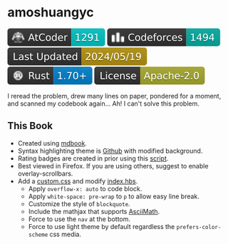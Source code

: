 # amoshuangyc

[![](./assets/atcoder_badge.svg)](https://atcoder.jp/users/amoshuangyc) [![](./assets/codeforces_badge.svg)](https://codeforces.com/profile/amoshuangyc) [![](./assets/last_update_time.svg)](https://github.com/amoshyc/cp-codebook/) [![](./assets/rust_version_badge.svg)](https://www.rust-lang.org/) [![](./assets/license_badge.svg)](https://www.apache.org/licenses/LICENSE-2.0)

I reread the problem, drew many lines on paper, pondered for a moment, and scanned my codebook again... Ah! I can't solve this problem.

## This Book

* Created using [mdbook](https://github.com/rust-lang/mdBook).
* Syntax highlighting theme is [Github](https://github.com/highlightjs/highlight.js/blob/main/src/styles/github.css) with modified background.
* Rating badges are created in prior using this [script](https://github.com/amoshyc/cp-codebook/blob/main/create_images.py).
* Best viewed in Firefox. If you are using others, suggest to enable overlay-scrollbars.
* Add a [custom.css](https://github.com/amoshyc/cp-codebook/blob/main/theme/custom.css) and modify [index.hbs](https://github.com/amoshyc/cp-codebook/blob/main/theme/index.hbs).
    - Apply `overflow-x: auto` to code block.
    - Apply `white-space: pre-wrap` to `p` to allow easy line break.
    - Customize the style of `blockquote`.
    - Include the mathjax that supports [AsciiMath](https://asciimath.org/).
    - Force to use the `nav` at the bottom.
    - Force to use light theme by default regardless the `prefers-color-scheme` css media.